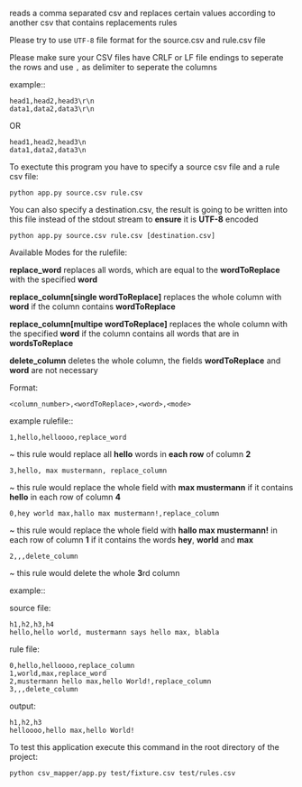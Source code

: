 reads a comma separated csv and replaces certain values according to another csv that contains replacements rules

Please try to use ```UTF-8``` file format for the source.csv and rule.csv file

Please make sure your CSV files have CRLF or LF file endings to seperate the rows
and use ```,``` as delimiter to seperate the columns

example::


	head1,head2,head3\r\n
	data1,data2,data3\r\n

OR

	head1,head2,head3\n
	data1,data2,data3\n
	

To exectute this program you have to specify a source csv file and a rule csv file:
```
python app.py source.csv rule.csv
```

You can also specify a destination.csv,
the result is going to be written into this file instead of the stdout stream to **ensure** it is **UTF-8** encoded

```
python app.py source.csv rule.csv [destination.csv]
```

Available Modes for the rulefile:

**replace_word** replaces all words, which are equal to the **wordToReplace** with the specified **word**

**replace_column[single wordToReplace]** replaces the whole column with **word** if the column contains **wordToReplace**

**replace_column[multipe wordToReplace]** replaces the whole column with the specified **word** if the column contains all
words that are in **wordsToReplace**

**delete_column** deletes the whole column, the fields **wordToReplace** and **word** are not necessary

Format:

```
<column_number>,<wordToReplace>,<word>,<mode>
```

example rulefile::

```
1,hello,helloooo,replace_word
```

~ this rule would replace all **hello** words in **each row** of column **2**

```
3,hello, max mustermann, replace_column
```

~ this rule would replace the whole field with **max mustermann** if it contains **hello** in each row  of column **4**

```
0,hey world max,hallo max mustermann!,replace_column  
```

~ this rule would replace the whole field with **hallo max mustermann!** in each row of column **1**
if it contains the words **hey**, **world** and **max**

```
2,,,delete_column
```

~ this rule would delete the whole **3**rd column

example::

source file:
```
h1,h2,h3,h4
hello,hello world, mustermann says hello max, blabla
```

rule file:

```
0,hello,helloooo,replace_column
1,world,max,replace_word
2,mustermann hello max,hello World!,replace_column
3,,,delete_column
```

output:
```
h1,h2,h3
helloooo,hello max,hello World!
```

To test this application execute this command in the root directory of the project:
```
python csv_mapper/app.py test/fixture.csv test/rules.csv
```
